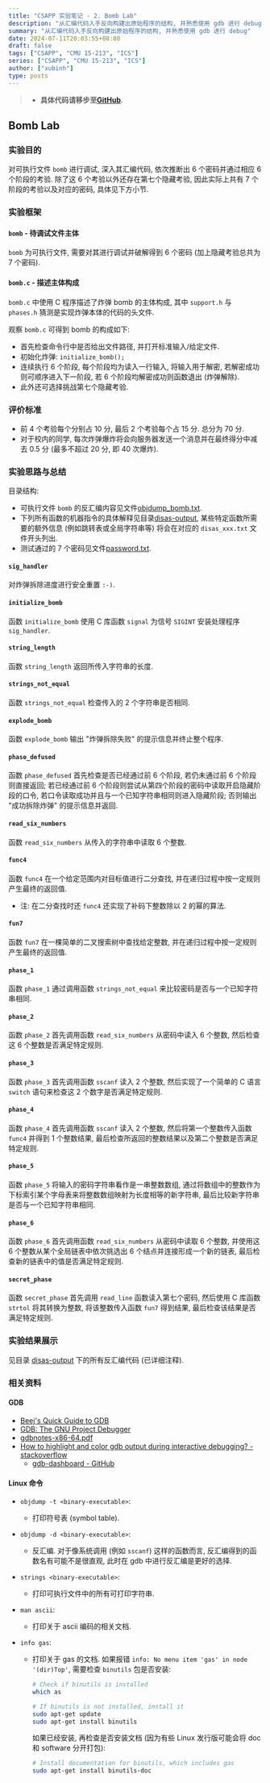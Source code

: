 ```yaml
---
title: "CSAPP 实验笔记 - 2. Bomb Lab"
description: "从汇编代码入手反向构建出原始程序的结构, 并熟悉使用 gdb 进行 debug"
summary: "从汇编代码入手反向构建出原始程序的结构, 并熟悉使用 gdb 进行 debug"
date: 2024-07-11T20:03:55+08:00
draft: false
tags: ["CSAPP", "CMU 15-213", "ICS"]
series: ["CSAPP", "CMU 15-213", "ICS"]
author: ["xubinh"]
type: posts
---
```


> - **具体代码请移步至[GitHub](https://github.com/xubinh/csapp/tree/main/2-bomb-lab).**

## Bomb Lab

### 实验目的

对可执行文件 `bomb` 进行调试, 深入其汇编代码, 依次推断出 6 个密码并通过相应 6 个阶段的考验. 除了这 6 个考验以外还存在第七个隐藏考验, 因此实际上共有 7 个阶段的考验以及对应的密码, 具体见下方小节.

### 实验框架

#### `bomb` - 待调试文件主体

`bomb` 为可执行文件, 需要对其进行调试并破解得到 6 个密码 (加上隐藏考验总共为 7 个密码).

#### `bomb.c` - 描述主体构成

`bomb.c` 中使用 C 程序描述了炸弹 bomb 的主体构成, 其中 `support.h` 与 `phases.h` 猜测是实现炸弹本体的代码的头文件.

观察 `bomb.c` 可得到 bomb 的构成如下:

- 首先检查命令行中是否给出文件路径, 并打开标准输入/给定文件.
- 初始化炸弹: `initialize_bomb();`
- 连续执行 6 个阶段, 每个阶段均为读入一行输入, 将输入用于解密, 若解密成功则可顺序进入下一阶段, 若 6 个阶段均解密成功则函数退出 (炸弹解除).
- 此外还可选择挑战第七个隐藏考验.

### 评价标准

- 前 4 个考验每个分别占 10 分, 最后 2 个考验每个占 15 分. 总分为 70 分.
- 对于校内的同学, 每次炸弹爆炸将会向服务器发送一个消息并在最终得分中减去 0.5 分 (最多不超过 20 分, 即 40 次爆炸).

### 实验思路与总结

目录结构:

- 可执行文件 `bomb` 的反汇编内容见文件[objdump_bomb.txt](https://github.com/xubinh/csapp/tree/main/2-bomb-lab/objdump_bomb.txt).
- 下列所有函数的机器指令的具体解释见目录[disas-output](https://github.com/xubinh/csapp/tree/main/2-bomb-lab/disas-output), 某些特定函数所需要的额外信息 (例如跳转表或全局字符串等) 将会在对应的 `disas_xxx.txt` 文件开头列出.
- 测试通过的 7 个密码见文件[password.txt](https://github.com/xubinh/csapp/tree/main/2-bomb-lab/password.txt).

#### `sig_handler`

对炸弹拆除进度进行安全重置 `:-)`.

#### `initialize_bomb`

函数 `initialize_bomb` 使用 C 库函数 `signal` 为信号 `SIGINT` 安装处理程序 `sig_handler`.

#### `string_length`

函数 `string_length` 返回所传入字符串的长度.

#### `strings_not_equal`

函数 `strings_not_equal` 检查传入的 2 个字符串是否相同.

#### `explode_bomb`

函数 `explode_bomb` 输出 "炸弹拆除失败" 的提示信息并终止整个程序.

#### `phase_defused`

函数 `phase_defused` 首先检查是否已经通过前 6 个阶段, 若仍未通过前 6 个阶段则直接返回; 若已经通过前 6 个阶段则尝试从第四个阶段的密码中读取开启隐藏阶段的口令, 若口令读取成功并且与一个已知字符串相同则进入隐藏阶段; 否则输出 "成功拆除炸弹" 的提示信息并返回.

#### `read_six_numbers`

函数 `read_six_numbers` 从传入的字符串中读取 6 个整数.

#### `func4`

函数 `func4` 在一个给定范围内对目标值进行二分查找, 并在递归过程中按一定规则产生最终的返回值.

- 注: 在二分查找时还 `func4` 还实现了补码下整数除以 2 的幂的算法.

#### `fun7`

函数 `fun7` 在一棵简单的二叉搜索树中查找给定整数, 并在递归过程中按一定规则产生最终的返回值.

#### `phase_1`

函数 `phase_1` 通过调用函数 `strings_not_equal` 来比较密码是否与一个已知字符串相同.

#### `phase_2`

函数 `phase_2` 首先调用函数 `read_six_numbers` 从密码中读入 6 个整数, 然后检查这 6 个整数是否满足特定规则.

#### `phase_3`

函数 `phase_3` 首先调用函数 `sscanf` 读入 2 个整数, 然后实现了一个简单的 C 语言 `switch` 语句来检查这 2 个数字是否满足特定规则.

#### `phase_4`

函数 `phase_4` 首先调用函数 `sscanf` 读入 2 个整数, 然后将第一个整数传入函数 `func4` 并得到 1 个整数结果, 最后检查所返回的整数结果以及第二个整数是否满足特定规则.

#### `phase_5`

函数 `phase_5` 将输入的密码字符串看作是一串整数数组, 通过将数组中的整数作为下标索引某个字母表来将整数数组映射为长度相等的新字符串, 最后比较新字符串是否与一个已知字符串相同.

#### `phase_6`

函数 `phase_6` 首先调用函数 `read_six_numbers` 从密码中读取 6 个整数, 并使用这 6 个整数从某个全局链表中依次挑选出 6 个结点并连接形成一个新的链表, 最后检查新的链表中的值是否满足特定规则.

#### `secret_phase`

函数 `secret_phase` 首先调用 `read_line` 函数读入第七个密码, 然后使用 C 库函数 `strtol` 将其转换为整数, 将该整数传入函数 `fun7` 得到结果, 最后检查该结果是否满足特定规则.

### 实验结果展示

见目录 [disas-output](https://github.com/xubinh/csapp/tree/main/2-bomb-lab/disas-output/) 下的所有反汇编代码 (已详细注释).

### 相关资料

#### GDB

- [Beej's Quick Guide to GDB](https://beej.us/guide/bggdb/)
- [GDB: The GNU Project Debugger](https://www.sourceware.org/gdb/)
- [gdbnotes-x86-64.pdf](http://csapp.cs.cmu.edu/3e/docs/gdbnotes-x86-64.pdf)
- [How to highlight and color gdb output during interactive debugging? - stackoverflow](https://stackoverflow.com/questions/209534/how-to-highlight-and-color-gdb-output-during-interactive-debugging)
  - [gdb-dashboard - GitHub](https://github.com/cyrus-and/gdb-dashboard)

#### Linux 命令

- `objdump -t <binary-executable>`:

  - 打印符号表 (symbol table).

- `objdump -d <binary-executable>`:

  - 反汇编. 对于像系统调用 (例如 `sscanf`) 这样的函数而言, 反汇编得到的函数名有可能不是很直观, 此时在 gdb 中进行反汇编是更好的选择.

- `strings <binary-executable>`:

  - 打印可执行文件中的所有可打印字符串.

- `man ascii`:

  - 打印关于 ascii 编码的相关文档.

- `info gas`:

  - 打印关于 gas 的文档. 如果报错 `info: No menu item 'gas' in node '(dir)Top'`, 需要检查 `binutils` 包是否安装:

    ```bash
    # Check if binutils is installed
    which as

    # If binutils is not installed, install it
    sudo apt-get update
    sudo apt-get install binutils
    ```

    如果已经安装, 再检查是否安装文档 (因为有些 Linux 发行版可能会将 doc 和 software 分开打包):

    ```bash
    # Install documentation for binutils, which includes gas
    sudo apt-get install binutils-doc
    ```
